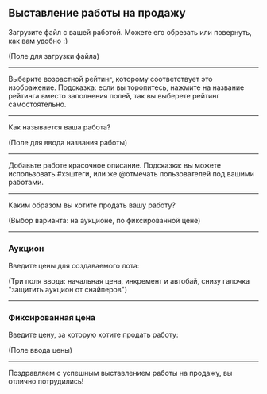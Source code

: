 ## Выставление работы на продажу
Загрузите файл с вашей работой. Можете его обрезать или повернуть, как вам удобно :)

(Поле для загрузки файла)

---
Выберите возрастной рейтинг, которому соответствует это изображение. 
Подсказка: если вы торопитесь, нажмите на название рейтинга вместо заполнения полей, так вы выберете рейтинг самостоятельно.

---
Как называется ваша работа?

(Поле для ввода названия работы)

---
Добавьте работе красочное описание.
Подсказка: вы можете использовать #хэштеги, или же @отмечать пользователей под вашими работами.

---
Каким образом вы хотите продать вашу работу?

(Выбор варианта: на аукционе, по фиксированной цене)

---
### Аукцион
Введите цены для создаваемого лота:

(Три поля ввода: начальная цена, инкремент и автобай, снизу галочка "защитить аукцион от снайперов")

---
### Фиксированная цена

Введите цену, за которую хотите продать работу:

(Поле ввода цены)


---

Поздравляем с успешным выставлением работы на продажу, вы отлично потрудились!